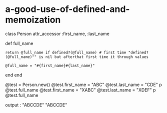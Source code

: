 # a-good-use-of-defined-and-memoization



class Person
  attr_accessor :first_name, :last_name
  

 
  def full_name
  	
    return @full_name if defined?(@full_name) # first time "defined?(@full_name)"" is nil but afterthat first time it through values 
    
    @full_name = "#{first_name}#{last_name}"
  end
end

@test = Person.new()
@test.first_name = "ABC"
@test.last_name = "CDE"
p @test.full_name
@test.first_name = "XABC"
@test.last_name = "XDEF"
p @test.full_name



output :
"ABCCDE"
"ABCCDE"


